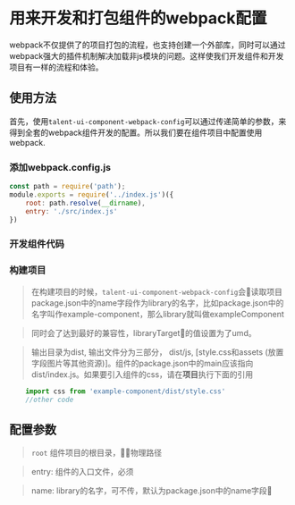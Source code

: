 # 用来开发和打包组件的webpack配置
webpack不仅提供了的项目打包的流程，也支持创建一个外部库，同时可以通过webpack强大的插件机制解决加载非js模块的问题。这样使我们开发组件和开发项目有一样的流程和体验。

## 使用方法
首先，使用`talent-ui-component-webpack-config`可以通过传递简单的参数，来得到全套的webpack组件开发的配置。所以我们要在组件项目中配置使用webpack.

### 添加webpack.config.js
```js
const path = require('path');
module.exports = require('../index.js')({
    root: path.resolve(__dirname),
    entry: './src/index.js'
})
```

### 开发组件代码

### 构建项目
> 在构建项目的时候，`talent-ui-component-webpack-config`会读取项目package.json中的name字段作为library的名字，比如package.json中的名字叫作example-component，那么library就叫做exampleComponent

> 同时会了达到最好的兼容性，libraryTarget的值设置为了umd。

> 输出目录为dist, 输出文件分为三部分， dist/js, [style.css和assets (放置字段图片等其他资源)]。组件的package.json中的main应该指向dist/index.js。如果要引入组件的css，请在**项目**执行下面的引用

```js
    import css from 'example-component/dist/style.css'
    //other code
```

## 配置参数

> `root` 组件项目的根目录，物理路径

> entry: 组件的入口文件，必须

> name: library的名字，可不传，默认为package.json中的name字段
